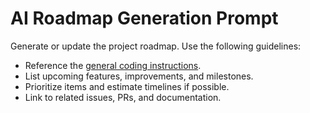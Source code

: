 <!-- file: .github/prompts/ai-roadmap.prompt.md -->

# AI Roadmap Generation Prompt

Generate or update the project roadmap. Use the following guidelines:

- Reference the [general coding instructions](../instructions/general-coding.instructions.md).
- List upcoming features, improvements, and milestones.
- Prioritize items and estimate timelines if possible.
- Link to related issues, PRs, and documentation.
